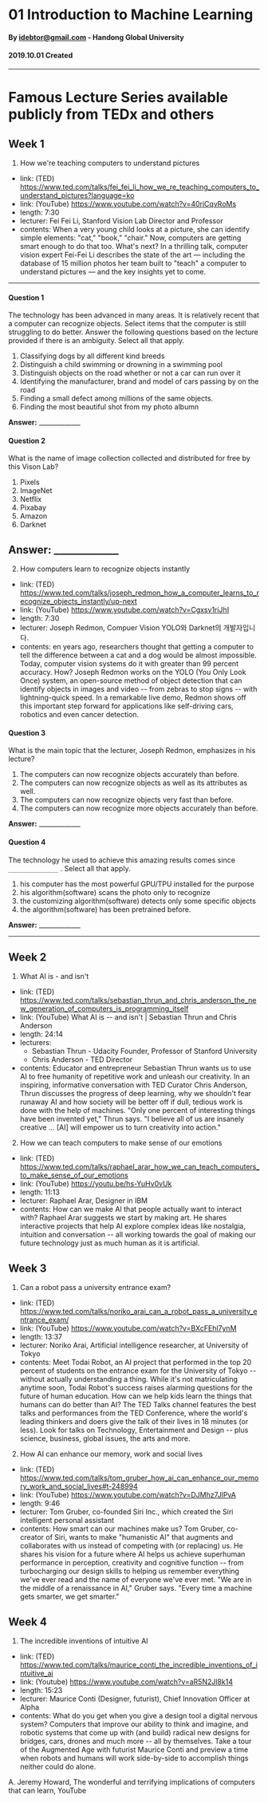 
# 01 Introduction to Machine Learning
#### By idebtor@gmail.com - Handong Global University
#### 2019.10.01 Created
-------------------------------

# Famous Lecture Series available publicly from TEDx and others

## Week 1

1. How we're teaching computers to understand pictures

  - link: (TED) https://www.ted.com/talks/fei_fei_li_how_we_re_teaching_computers_to_understand_pictures?language=ko
  - link: (YouTube) https://www.youtube.com/watch?v=40riCqvRoMs
  - length: 7:30
  - lecturer: Fei Fei Li, Stanford Vision Lab Director and Professor
  - contents: When a very young child looks at a picture, she can identify simple elements: "cat," "book," "chair." Now, computers are getting smart enough to do that too. What's next? In a thrilling talk, computer vision expert Fei-Fei Li describes the state of the art — including the database of 15 million photos her team built to "teach" a computer to understand pictures — and the key insights yet to come.

------------------
#### Question 1
The technology has been advanced in many areas. It is relatively recent that a computer can recognize objects. Select items that the computer is still struggling to do better.  Answer the following questions based on the lecture provided if there is an ambiguity. Select all that apply.
1. Classifying dogs by all different kind breeds
2. Distinguish a child swimming or drowning in a swimming pool
3. Distinguish objects on the road whether or not a car can run over it
4. Identifying the manufacturer, brand and model of cars passing by on the road
5. Finding a small defect among millions of the same objects.
6. Finding the most beautiful shot from my photo albumn

__Answer:__ _____________

#### Question 2
What is the name of image collection collected and distributed for free by this Vison Lab?
1. Pixels
2. ImageNet
3. Netflix
4. Pixabay
5. Amazon
6. Darknet

__Answer:__ _____________
------------------------

2. How computers learn to recognize objects instantly

  - link: (TED) https://www.ted.com/talks/joseph_redmon_how_a_computer_learns_to_recognize_objects_instantly/up-next
  - link: (YouTube) https://www.youtube.com/watch?v=Cgxsv1riJhI
  - length: 7:30
  - lecturer: Joseph Redmon, Compuer Vision YOLO와 Darknet의 개발자입니다.
  - contents: en years ago, researchers thought that getting a computer to tell the difference between a cat and a dog would be almost impossible. Today, computer vision systems do it with greater than 99 percent accuracy. How? Joseph Redmon works on the YOLO (You Only Look Once) system, an open-source method of object detection that can identify objects in images and video -- from zebras to stop signs -- with lightning-quick speed. In a remarkable live demo, Redmon shows off this important step forward for applications like self-driving cars, robotics and even cancer detection.


#### Question 3
What is the main topic that the lecturer, Joseph Redmon, emphasizes in his lecture?
1. The computers can now recognize objects accurately than before.
2. The computers can now recognize objects as well as its attributes as well.
3. The computers can now recognize objects very fast than before.
4. The computers can now recognize more objects accurately than before.

__Answer:__ _____________

#### Question 4
The technology he used to achieve this amazing results comes since `______________` . Select all that apply.
1. his computer has the most powerful GPU/TPU installed for the purpose
2. his algorithm(software) scans the photo only to recognize
3. the customizing algorithm(software) detects only some specific objects
4. the algorithm(software) has been pretrained before.

__Answer:__ _____________

--------------------------------------------------

## Week 2

1. What AI is - and isn't

- link: (TED) https://www.ted.com/talks/sebastian_thrun_and_chris_anderson_the_new_generation_of_computers_is_programming_itself
- link: (YouTube) What AI is -- and isn't | Sebastian Thrun and Chris Anderson
- length: 24:14
- lecturers:
  - Sebastian Thrun - Udacity Founder, Professor of Stanford University
  - Chris Anderson - TED Director
- contents: Educator and entrepreneur Sebastian Thrun wants us to use AI to free humanity of repetitive work and unleash our creativity. In an inspiring, informative conversation with TED Curator Chris Anderson, Thrun discusses the progress of deep learning, why we shouldn't fear runaway AI and how society will be better off if dull, tedious work is done with the help of machines. "Only one percent of interesting things have been invented yet," Thrun says. "I believe all of us are insanely creative ... [AI] will empower us to turn creativity into action."

2. How we can teach computers to make sense of our emotions

- link: (TED) https://www.ted.com/talks/raphael_arar_how_we_can_teach_computers_to_make_sense_of_our_emotions
- link: (YouTube) https://youtu.be/hs-YuHv0vUk
- length: 11:13
- lecturer: Raphael Arar, Designer in IBM
- contents: How can we make AI that people actually want to interact with? Raphael Arar suggests we start by making art. He shares interactive projects that help AI explore complex ideas like nostalgia, intuition and conversation -- all working towards the goal of making our future technology just as much human as it is artificial.

## Week 3

1. Can a robot pass a university entrance exam?

- link: (TED) https://www.ted.com/talks/noriko_arai_can_a_robot_pass_a_university_entrance_exam/
- link: (YouTube) https://www.youtube.com/watch?v=BXcFEhl7ynM
- length: 13:37
- lecturer: Noriko Arai, Artificial intelligence researcher, at University of Tokyo
- contents: Meet Todai Robot, an AI project that performed in the top 20 percent of students on the entrance exam for the University of Tokyo -- without actually understanding a thing. While it's not matriculating anytime soon, Todai Robot's success raises alarming questions for the future of human education. How can we help kids learn the things that humans can do better than AI?
The TED Talks channel features the best talks and performances from the TED Conference, where the world's leading thinkers and doers give the talk of their lives in 18 minutes (or less). Look for talks on Technology, Entertainment and Design -- plus science, business, global issues, the arts and more.

2. How AI can enhance our memory, work and social lives

- link: (TED) https://www.ted.com/talks/tom_gruber_how_ai_can_enhance_our_memory_work_and_social_lives#t-248994
- link: (YouTube) https://www.youtube.com/watch?v=DJMhz7JlPvA
- length: 9:46
- lecturer: Tom Gruber, co-founded Siri Inc., which created the Siri intelligent personal assistant
- contents: How smart can our machines make us? Tom Gruber, co-creator of Siri, wants to make "humanistic AI" that augments and collaborates with us instead of competing with (or replacing) us. He shares his vision for a future where AI helps us achieve superhuman performance in perception, creativity and cognitive function -- from turbocharging our design skills to helping us remember everything we've ever read and the name of everyone we've ever met. "We are in the middle of a renaissance in AI," Gruber says. "Every time a machine gets smarter, we get smarter."

## Week 4

1. The incredible inventions of intuitive AI
- link: (TED) https://www.ted.com/talks/maurice_conti_the_incredible_inventions_of_intuitive_ai
- link: (Youtube) https://www.youtube.com/watch?v=aR5N2Jl8k14
- length: 15:23
- lecturer: Maurice Conti (Designer, futurist), Chief Innovation Officer at Alpha
- contents: What do you get when you give a design tool a digital nervous system? Computers that improve our ability to think and imagine, and robotic systems that come up with (and build) radical new designs for bridges, cars, drones and much more -- all by themselves. Take a tour of the Augmented Age with futurist Maurice Conti and preview a time when robots and humans will work side-by-side to accomplish things neither could do alone.

A.	Jeremy Howard, The wonderful and terrifying implications of computers that can learn, YouTube
